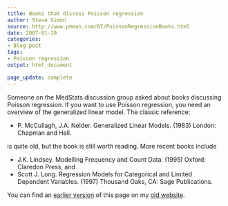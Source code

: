 ```yaml
---
title: Books that discuss Poisson regression
author: Steve Simon
source: http://www.pmean.com/07/PoissonRegressionBooks.html
date: 2007-01-19
categories:
- Blog post
tags:
- Poisson regression
output: html_document

page_update: complete
---
```


Someone on the MedStats discussion group asked about books discussing Poisson regression. If you want to use Poisson regression, you need an overview of the generalized linear model. The classic reference:

+  P. McCullagh, J.A. Nelder. Generalized Linear Models. (1983) London: Chapman and Hall.

is quite old, but the book is still worth reading. More recent books include

+  J.K. Lindsey. Modelling Frequency and Count Data. (1995) Oxford: Claredon Press, and
+  Scott J. Long. Regression Models for Categorical and Limited Dependent Variables. (1997) Thousand Oaks, CA: Sage Publications.

You can find an [earlier version][sim1] of this page on my [old website][sim2].

[sim1]: http://www.pmean.com/07/PoissonRegressionBooks.html
[sim2]: http://www.pmean.com
